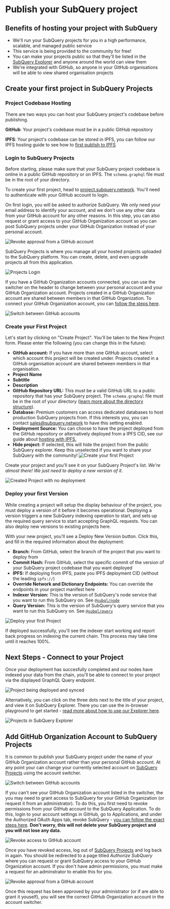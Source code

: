# Publish your SubQuery project

## Benefits of hosting your project with SubQuery

- We'll run your SubQuery projects for you in a high performance, scalable, and managed public service
- This service is being provided to the community for free!
- You can make your projects public so that they'll be listed in the [SubQuery Explorer](https://explorer.subquery.network) and anyone around the world can view them
- We're integrated with GitHub, so anyone in your GitHub organisations will be able to view shared organisation projects

## Create your first project in SubQuery Projects

### Project Codebase Hosting

There are two ways you can host your SubQuery project's codebase before publishing.

**GitHub**: Your project's codebase must be in a public GitHub repository

**IPFS**: Your project's codebase can be stored in IPFS, you can follow our IPFS hosting guide to see how to [first publish to IPFS](ipfs.md)

### Login to SubQuery Projects

Before starting, please make sure that your SubQuery project codebase is online in a public GitHub repository or on IPFS. The `schema.graphql` file must be in the root of your directory.

To create your first project, head to [project.subquery.network](https://project.subquery.network). You'll need to authenticate with your GitHub account to login.

On first login, you will be asked to authorize SubQuery. We only need your email address to identify your account, and we don't use any other data from your GitHub account for any other reasons. In this step, you can also request or grant access to your GitHub Organization account so you can post SubQuery projects under your GitHub Organization instead of your personal account.

![Revoke approval from a GitHub account](/assets/img/project_auth_request.png)

SubQuery Projects is where you manage all your hosted projects uploaded to the SubQuery platform. You can create, delete, and even upgrade projects all from this application.

![Projects Login](/assets/img/projects-dashboard.png)

If you have a GitHub Organization accounts connected, you can use the switcher on the header to change between your personal account and your GitHub Organization account. Projects created in a GitHub Organization account are shared between members in that GitHub Organization. To connect your GitHub Organization account, you can [follow the steps here](#add-github-organization-account-to-subquery-projects).

![Switch between GitHub accounts](/assets/img/projects-account-switcher.png)

### Create your First Project

Let's start by clicking on "Create Project". You'll be taken to the New Project form. Please enter the following (you can change this in the future):

- **GitHub account:** If you have more than one GitHub account, select which account this project will be created under. Projects created in a GitHub organisation account are shared between members in that organisation.
- **Project Name**
- **Subtitle**
- **Description**
- **GitHub Repository URL:** This must be a valid GitHub URL to a public repository that has your SubQuery project. The `schema.graphql` file must be in the root of your directory ([learn more about the directory structure](../create/introduction.md#directory-structure)).
- **Database:** Premium customers can access dedicated databases to host production SubQuery projects from. If this interests you, you can contact [sales@subquery.network](mailto:sales@subquery.network) to have this setting enabled.
- **Deployment Source:** You can choose to have the project deployed from the GitHub repository or alternatively deployed from a IPFS CID, see our guide about [hosting with IPFS.](ipfs.md)
- **Hide project:** If selected, this will hide the project from the public SubQuery explorer. Keep this unselected if you want to share your SubQuery with the community!
  ![Create your first Project](/assets/img/projects-create.png)

Create your project and you'll see it on your SubQuery Project's list. _We're almost there! We just need to deploy a new version of it._

![Created Project with no deployment](/assets/img/projects-no-deployment.png)

### Deploy your first Version

While creating a project will setup the display behaviour of the project, you must deploy a version of it before it becomes operational. Deploying a version triggers a new SubQuery indexing operation to start, and sets up the required query service to start accepting GraphQL requests. You can also deploy new versions to existing projects here.

With your new project, you'll see a Deploy New Version button. Click this, and fill in the required information about the deployment:

- **Branch:** From GitHub, select the branch of the project that you want to deploy from
- **Commit Hash:** From GitHub, select the specific commit of the version of your SubQuery project codebase that you want deployed
- **IPFS:** If deploying from IPFS, paste you IPFS deployment CID (without the leading `ipfs://`)
- **Override Network and Dictionary Endpoints:** You can override the endpoints in your project manifest here
- **Indexer Version:** This is the version of SubQuery's node service that you want to run this SubQuery on. See [`@subql/node`](https://www.npmjs.com/package/@subql/node)
- **Query Version:** This is the version of SubQuery's query service that you want to run this SubQuery on. See [`@subql/query`](https://www.npmjs.com/package/@subql/query)

![Deploy your first Project](https://static.subquery.network/media/projects/projects-first-deployment.png)

If deployed successfully, you'll see the indexer start working and report back progress on indexing the current chain. This process may take time until it reaches 100%.

## Next Steps - Connect to your Project

Once your deployment has succesfully completed and our nodes have indexed your data from the chain, you'll be able to connect to your project via the displayed GraphQL Query endpoint.

![Project being deployed and synced](/assets/img/projects-deploy-sync.png)

Alternatively, you can click on the three dots next to the title of your project, and view it on SubQuery Explorer. There you can use the in-browser playground to get started - [read more about how to use our Explorer here](../run_publish/query.md).

![Projects in SubQuery Explorer](/assets/img/projects-explorer.png)

## Add GitHub Organization Account to SubQuery Projects

It is common to publish your SubQuery project under the name of your GitHub Organization account rather than your personal GitHub account. At any point your can change your currently selected account on [SubQuery Projects](https://project.subquery.network) using the account switcher.

![Switch between GitHub accounts](/assets/img/projects-account-switcher.png)

If you can't see your GitHub Organization account listed in the switcher, the you may need to grant access to SubQuery for your GitHub Organization (or request it from an administrator). To do this, you first need to revoke permissions from your GitHub account to the SubQuery Application. To do this, login to your account settings in GitHub, go to Applications, and under the Authorized OAuth Apps tab, revoke SubQuery - [you can follow the exact steps here](https://docs.github.com/en/github/authenticating-to-github/keeping-your-account-and-data-secure/reviewing-your-authorized-applications-oauth). **Don't worry, this will not delete your SubQuery project and you will not lose any data.**

![Revoke access to GitHub account](/assets/img/project_auth_revoke.png)

Once you have revoked access, log out of [SubQuery Projects](https://project.subquery.network) and log back in again. You should be redirected to a page titled _Authorize SubQuery_ where you can request or grant SubQuery access to your GitHub Organization account. If you don't have admin permissions, you must make a request for an adminstrator to enable this for you.

![Revoke approval from a GitHub account](/assets/img/project_auth_request.png)

Once this request has been approved by your administrator (or if are able to grant it youself), you will see the correct GitHub Organization account in the account switcher.
